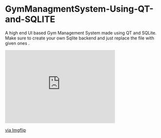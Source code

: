# GymManagmentSystem-Using-QT-and-SQLITE
A high end UI based Gym Management System made using QT and SQLite.
Make sure to create your own Sqlite backend and just replace the file with given ones . 

<div style="width:360px;max-width:100%;"><div style="height:0;padding-bottom:66.67%;position:relative;"><iframe width="360" height="240" style="position:absolute;top:0;left:0;width:100%;height:100%;" frameBorder="0" src="https://imgflip.com/embed/5ibsds"></iframe></div><p><a href="https://imgflip.com/gif/5ibsds">via Imgflip</a></p></div>
